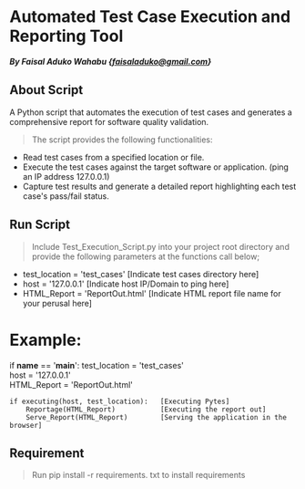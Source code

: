 # Automated Test Case Execution and Reporting Tool

***By Faisal Aduko Wahabu {faisaladuko@gmail.com}***

## About Script
A Python script that automates the execution of test cases and generates a comprehensive report for software quality validation. 
> The script provides the following functionalities:

+ Read test cases from a specified location or file.
+ Execute the test cases against the target software or application. (ping an IP address 127.0.0.1)
+ Capture test results and generate a detailed report highlighting each test case's pass/fail status.

## Run Script
> Include Test_Execution_Script.py into your project root directory and provide the following parameters at the functions call below;

- test_location = 'test_cases'  [Indicate test cases directory here]
- host = '127.0.0.1'           [Indicate host IP/Domain to ping here]
- HTML_Report = 'ReportOut.html'  [Indicate HTML report file name for your perusal here]
# Example:
if __name__ == '__main__':
    test_location = 'test_cases'  
    host = '127.0.0.1'           
    HTML_Report = 'ReportOut.html'  

    if executing(host, test_location):   [Executing Pytes]
        Reportage(HTML_Report)           [Executing the report out]
        Serve_Report(HTML_Report)        [Serving the application in the browser]

## Requirement
> Run  pip install -r requirements. txt   to install requirements
